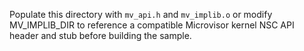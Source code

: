 Populate this directory with `mv_api.h` and `mv_implib.o` or modify MV_IMPLIB_DIR
to reference a compatible Microvisor kernel NSC API header and stub before
building the sample.
